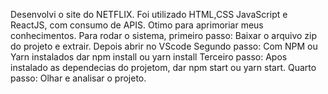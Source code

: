 
Desenvolvi o site do NETFLIX. Foi utilizado HTML,CSS JavaScript e ReactJS, com consumo de APIS.
Otimo para aprimoriar meus conhecimentos.
Para rodar o sistema, primeiro passo:
Baixar o arquivo zip do projeto e extrair.
Depois abrir no VScode
Segundo passo:
Com NPM ou Yarn instalados dar npm install ou yarn install
Terceiro passo:
Apos instalado as dependecias do projetom, dar npm start ou yarn start.
Quarto passo:
Olhar e analisar o projeto.
